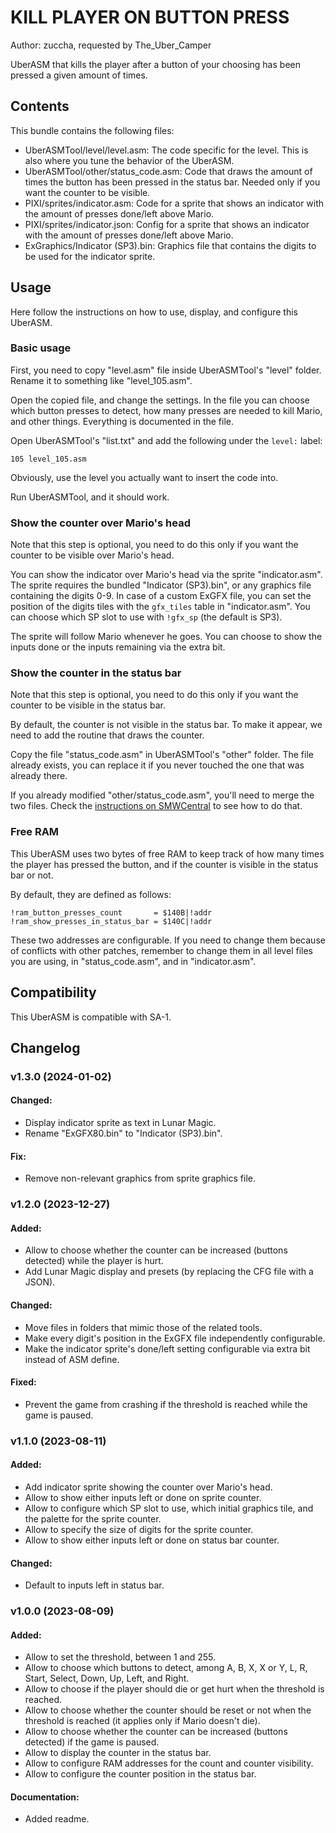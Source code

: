 # KILL PLAYER ON BUTTON PRESS

Author: zuccha, requested by The_Uber_Camper

UberASM that kills the player after a button of your choosing has been pressed a
given amount of times.

## Contents

This bundle contains the following files:

- UberASMTool/level/level.asm: The code specific for the level. This is also
  where you tune the behavior of the UberASM.
- UberASMTool/other/status_code.asm: Code that draws the amount of times the
  button has been pressed in the status bar. Needed only if you want the counter
  to be visible.
- PIXI/sprites/indicator.asm: Code for a sprite that shows an indicator with the
  amount of presses done/left above Mario.
- PIXI/sprites/indicator.json: Config for a sprite that shows an indicator with
  the amount of presses done/left above Mario.
- ExGraphics/Indicator (SP3).bin: Graphics file that contains the digits to be
  used for the indicator sprite.

## Usage

Here follow the instructions on how to use, display, and configure this UberASM.

### Basic usage

First, you need to copy "level.asm" file inside UberASMTool's "level" folder.
Rename it to something like "level_105.asm".

Open the copied file, and change the settings. In the file you can choose which
button presses to detect, how many presses are needed to kill Mario, and other
things. Everything is documented in the file.

Open UberASMTool's "list.txt" and add the following under the `level:` label:

```
105 level_105.asm
```

Obviously, use the level you actually want to insert the code into.

Run UberASMTool, and it should work.

### Show the counter over Mario's head

Note that this step is optional, you need to do this only if you want the
counter to be visible over Mario's head.

You can show the indicator over Mario's head via the sprite "indicator.asm". The
sprite requires the bundled "Indicator (SP3).bin", or any graphics file
containing the digits 0-9. In case of a custom ExGFX file, you can set the
position of the digits tiles with the `gfx_tiles` table in "indicator.asm". You
can choose which SP slot to use with `!gfx_sp` (the default is SP3).

The sprite will follow Mario whenever he goes. You can choose to show the inputs
done or the inputs remaining via the extra bit.

### Show the counter in the status bar

Note that this step is optional, you need to do this only if you want the
counter to be visible in the status bar.

By default, the counter is not visible in the status bar. To make it appear, we
need to add the routine that draws the counter.

Copy the file "status_code.asm" in UberASMTool's "other" folder. The file
already exists, you can replace it if you never touched the one that was already
there.

If you already modified "other/status_code.asm", you'll need to merge the two
files. Check the
[instructions on SMWCentral](https://www.smwcentral.net/?p=faq&page=1515827-uberasm)
to see how to do that.

### Free RAM

This UberASM uses two bytes of free RAM to keep track of how many times the
player has pressed the button, and if the counter is visible in the status bar
or not.

By default, they are defined as follows:

```
!ram_button_presses_count       = $140B|!addr
!ram_show_presses_in_status_bar = $140C|!addr
```

These two addresses are configurable. If you need to change them because of
conflicts with other patches, remember to change them in all level files you are
using, in "status_code.asm", and in "indicator.asm".

## Compatibility

This UberASM is compatible with SA-1.

## Changelog

### v1.3.0 (2024-01-02)

#### Changed:

- Display indicator sprite as text in Lunar Magic.
- Rename "ExGFX80.bin" to "Indicator (SP3).bin".

#### Fix:

- Remove non-relevant graphics from sprite graphics file.

### v1.2.0 (2023-12-27)

#### Added:

- Allow to choose whether the counter can be increased (buttons detected) while
  the player is hurt.
- Add Lunar Magic display and presets (by replacing the CFG file with a JSON).

#### Changed:

- Move files in folders that mimic those of the related tools.
- Make every digit's position in the ExGFX file independently configurable.
- Make the indicator sprite's done/left setting configurable via extra bit
  instead of ASM define.

#### Fixed:

- Prevent the game from crashing if the threshold is reached while the game is
  paused.

### v1.1.0 (2023-08-11)

#### Added:

- Add indicator sprite showing the counter over Mario's head.
- Allow to show either inputs left or done on sprite counter.
- Allow to configure which SP slot to use, which initial graphics tile, and the
  palette for the sprite counter.
- Allow to specify the size of digits for the sprite counter.
- Allow to show either inputs left or done on status bar counter.

#### Changed:

- Default to inputs left in status bar.

### v1.0.0 (2023-08-09)

#### Added:

- Allow to set the threshold, between 1 and 255.
- Allow to choose which buttons to detect, among A, B, X, X or Y, L, R, Start,
  Select, Down, Up, Left, and Right.
- Allow to choose if the player should die or get hurt when the threshold is
  reached.
- Allow to choose whether the counter should be reset or not when the threshold
  is reached (it applies only if Mario doesn't die).
- Allow to choose whether the counter can be increased (buttons detected) if the
  game is paused.
- Allow to display the counter in the status bar.
- Allow to configure RAM addresses for the count and counter visibility.
- Allow to configure the counter position in the status bar.

#### Documentation:

- Added readme.
